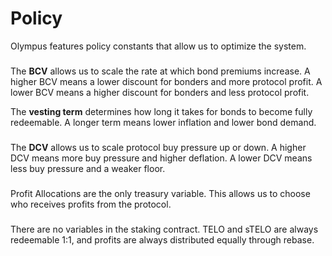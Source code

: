 # Policy

Olympus features policy constants that allow us to optimize the system.

### &#x20;<a href="#bonds" id="bonds"></a>

The **BCV** allows us to scale the rate at which bond premiums increase. A higher BCV means a lower discount for bonders and more protocol profit. A lower BCV means a higher discount for bonders and less protocol profit.

The **vesting term** determines how long it takes for bonds to become fully redeemable. A longer term means lower inflation and lower bond demand.

### &#x20;<a href="#sales" id="sales"></a>

The **DCV** allows us to scale protocol buy pressure up or down. A higher DCV means more buy pressure and higher deflation. A lower DCV means less buy pressure and a weaker floor.

### &#x20;<a href="#treasury" id="treasury"></a>

Profit Allocations are the only treasury variable. This allows us to choose who receives profits from the protocol.

### &#x20;<a href="#staking" id="staking"></a>

There are no variables in the staking contract. TELO and sTELO are always redeemable 1:1, and profits are always distributed equally through rebase.
